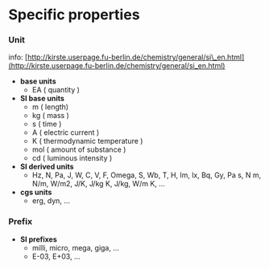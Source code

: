 # Specific properties

### U**nit**

info:  [http://kirste.userpage.fu-berlin.de/chemistry/general/si\_en.html](http://kirste.userpage.fu-berlin.de/chemistry/general/si_en.html)

* **base units**
  * EA \( quantity \)
* **SI base units**
  * m  \( length\)
  * kg \( mass \)
  * s    \( time \)
  * A   \( electric current \)
  * K   \( thermodynamic temperature \)
  * mol  \( amount of substance \)
  * cd  \( luminous intensity \)
* **SI derived units**
  * Hz, N, Pa, J, W, C, V, F, Omega, S, Wb, T, H,  lm, lx, Bq, Gy, Pa s, N m, N/m, W/m2, J/K, J/kg K, J/kg, W/m K, ...
* **cgs units**
  * erg, dyn, ...

### P**refix**

* **SI prefixes**
  * milli, micro, mega, giga,  ...
  * E-03, E+03, ...

